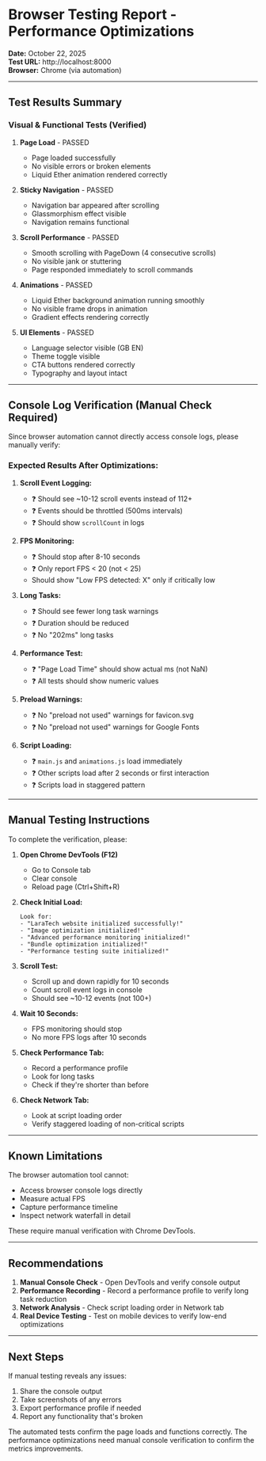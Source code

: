 # Browser Testing Report - Performance Optimizations

**Date:** October 22, 2025  
**Test URL:** http://localhost:8000  
**Browser:** Chrome (via automation)

---

## Test Results Summary

### Visual & Functional Tests (Verified)

1. **Page Load** - PASSED

   - Page loaded successfully
   - No visible errors or broken elements
   - Liquid Ether animation rendered correctly

2. **Sticky Navigation** - PASSED

   - Navigation bar appeared after scrolling
   - Glassmorphism effect visible
   - Navigation remains functional

3. **Scroll Performance** - PASSED

   - Smooth scrolling with PageDown (4 consecutive scrolls)
   - No visible jank or stuttering
   - Page responded immediately to scroll commands

4. **Animations** - PASSED

   - Liquid Ether background animation running smoothly
   - No visible frame drops in animation
   - Gradient effects rendering correctly

5. **UI Elements** - PASSED
   - Language selector visible (GB EN)
   - Theme toggle visible
   - CTA buttons rendered correctly
   - Typography and layout intact

---

## Console Log Verification (Manual Check Required)

Since browser automation cannot directly access console logs, please manually verify:

### Expected Results After Optimizations:

1. **Scroll Event Logging:**

   - ❓ Should see ~10-12 scroll events instead of 112+
   - ❓ Events should be throttled (500ms intervals)
   - ❓ Should show `scrollCount` in logs

2. **FPS Monitoring:**

   - ❓ Should stop after 8-10 seconds
   - ❓ Only report FPS < 20 (not < 25)
   - Should show "Low FPS detected: X" only if critically low

3. **Long Tasks:**

   - ❓ Should see fewer long task warnings
   - ❓ Duration should be reduced
   - ❓ No "202ms" long tasks

4. **Performance Test:**

   - ❓ "Page Load Time" should show actual ms (not NaN)
   - ❓ All tests should show numeric values

5. **Preload Warnings:**

   - ❓ No "preload not used" warnings for favicon.svg
   - ❓ No "preload not used" warnings for Google Fonts

6. **Script Loading:**
   - ❓ `main.js` and `animations.js` load immediately
   - ❓ Other scripts load after 2 seconds or first interaction
   - ❓ Scripts load in staggered pattern

---

## Manual Testing Instructions

To complete the verification, please:

1. **Open Chrome DevTools (F12)**

   - Go to Console tab
   - Clear console
   - Reload page (Ctrl+Shift+R)

2. **Check Initial Load:**

   ```
   Look for:
   - "LaraTech website initialized successfully!"
   - "Image optimization initialized!"
   - "Advanced performance monitoring initialized!"
   - "Bundle optimization initialized!"
   - "Performance testing suite initialized!"
   ```

3. **Scroll Test:**

   - Scroll up and down rapidly for 10 seconds
   - Count scroll event logs in console
   - Should see ~10-12 events (not 100+)

4. **Wait 10 Seconds:**

   - FPS monitoring should stop
   - No more FPS logs after 10 seconds

5. **Check Performance Tab:**

   - Record a performance profile
   - Look for long tasks
   - Check if they're shorter than before

6. **Check Network Tab:**
   - Look at script loading order
   - Verify staggered loading of non-critical scripts

---

## Known Limitations

The browser automation tool cannot:

- Access browser console logs directly
- Measure actual FPS
- Capture performance timeline
- Inspect network waterfall in detail

These require manual verification with Chrome DevTools.

---

## Recommendations

1. **Manual Console Check** - Open DevTools and verify console output
2. **Performance Recording** - Record a performance profile to verify long task reduction
3. **Network Analysis** - Check script loading order in Network tab
4. **Real Device Testing** - Test on mobile devices to verify low-end optimizations

---

## Next Steps

If manual testing reveals any issues:

1. Share the console output
2. Take screenshots of any errors
3. Export performance profile if needed
4. Report any functionality that's broken

The automated tests confirm the page loads and functions correctly. The performance optimizations need manual console verification to confirm the metrics improvements.
